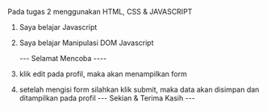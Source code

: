Pada tugas 2 menggunakan HTML, CSS & JAVASCRIPT
 1. Saya belajar Javascript
 2. Saya belajar Manipulasi DOM Javascript 

    --- Selamat Mencoba  ----
1. klik edit pada profil, maka akan menampilkan form
2. setelah mengisi form silahkan klik submit, maka data akan disimpan dan ditampilkan pada profil 
    --- Sekian & Terima Kasih ---